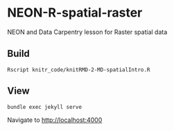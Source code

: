 # NEON-R-spatial-raster

NEON and Data Carpentry lesson for Raster spatial data

## Build

`Rscript knitr_code/knitRMD-2-MD-spatialIntro.R`

## View

`bundle exec jekyll serve`

Navigate to [http://localhost:4000](http://localhost:4000)
